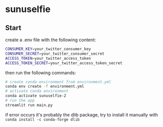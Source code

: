 # sunuselfie

## Start

create a .env file with the following content:

```bash
CONSUMER_KEY=your_twitter_consumer_key
CONSUMER_SECRET=your_twitter_consumer_secret
ACCESS_TOKEN=your_twitter_access_token
ACCESS_TOKEN_SECRET=your_twitter_access_token_secret
```

then run the following commands:

```bash
# create conda environment from environment.yml
conda env create -f environment.yml
# activate conda environment
conda activate sunuselfie-2
# run the app
streamlit run main.py
```

if error occurs it's probably the dlib package, try to install it manually with `conda install -c conda-forge dlib`
